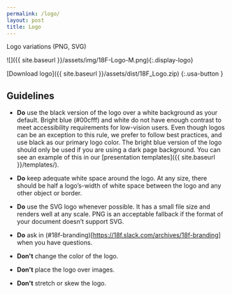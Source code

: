 ```yaml
---
permalink: /logo/
layout: post
title: Logo
---
```


Logo variations (PNG, SVG)

![]({{ site.baseurl }}/assets/img/18F-Logo-M.png){:.display-logo}

[Download logo]({{ site.baseurl }}/assets/dist/18F_Logo.zip)
{:.usa-button }

## Guidelines

*	**Do** use the black version of the logo over a white background as your default. Bright blue (#00cfff) and white do not have enough contrast to meet accessibility requirements for low-vision users. Even though logos can be an exception to this rule, we prefer to follow best practices, and use black as our primary logo color. The bright blue version of the logo should only be used if you are using a dark page background. You can see an example of this in our [presentation templates]({{ site.baseurl }}/templates/).

*	**Do** keep adequate white space around the logo. At any size, there should be half a logo&rsquo;s-width of white space between the logo and any other object or border.

*	**Do** use the SVG logo whenever possible. It has a small file size and renders well at any scale. PNG is an acceptable fallback if the format of your document doesn&rsquo;t support SVG.

*	**Do** ask in (#18f-branding)[https://18f.slack.com/archives/18f-branding] when you have questions.

*	**Don't** change the color of the logo.

*	**Don't** place the logo over images.

*	**Don't** stretch or skew the logo.
